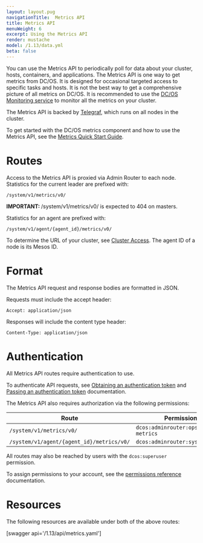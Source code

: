 ```yaml
---
layout: layout.pug
navigationTitle:  Metrics API
title: Metrics API
menuWeight: 6
excerpt: Using the Metrics API
render: mustache
model: /1.13/data.yml
beta: false
---
```

You can use the Metrics API to periodically poll for data about your cluster, hosts, containers, and applications. The Metrics API is one way to get metrics from DC/OS. It is designed for occasional targeted access to specific tasks and hosts. It is not the best way to get a comprehensive picture of all metrics on DC/OS. It is recommended to use the [DC/OS Monitoring service](/mesosphere/dcos/services/dcos-monitoring/1.0.0/) to monitor all the metrics on your cluster.

The Metrics API is backed by [Telegraf](/mesosphere/dcos/1.13/overview/architecture/components/#telegraf), which runs on all nodes in the cluster.

To get started with the DC/OS metrics component and how to use the Metrics API, see the [Metrics Quick Start Guide](/mesosphere/dcos/1.13/metrics/quickstart/).


# Routes

Access to the Metrics API is proxied via Admin Router to each node. Statistics for the current leader are prefixed with:

```
/system/v1/metrics/v0/
```

<p class="message--important"><strong>IMPORTANT: </strong> /system/v1/metrics/v0/ is expected to 404 on masters.</p>

Statistics for an agent are prefixed with:

```
/system/v1/agent/{agent_id}/metrics/v0/
```

To determine the URL of your cluster, see [Cluster Access](/mesosphere/dcos/1.13/api/access/). The agent ID of a node is its Mesos ID.


# Format

The Metrics API request and response bodies are formatted in JSON.

Requests must include the accept header:

```
Accept: application/json
```

Responses will include the content type header:

```
Content-Type: application/json
```


# Authentication

All Metrics API routes require authentication to use.

To authenticate API requests, see [Obtaining an authentication token](/mesosphere/dcos/1.13/security/ent/iam-api/#obtaining-an-authentication-token) and [Passing an authentication token](/mesosphere/dcos/1.13/security/ent/iam-api/#passing-an-authentication-token) documentation. 

The Metrics API also requires authorization via the following permissions:

| Route | Permission |
|-------|----------|
| `/system/v1/metrics/v0/` | `dcos:adminrouter:ops:system-metrics` |
| `/system/v1/agent/{agent_id}/metrics/v0/` | `dcos:adminrouter:system:agent` |

All routes may also be reached by users with the `dcos:superuser` permission.

To assign permissions to your account, see the [permissions reference](/mesosphere/dcos/1.13/security/ent/perms-reference/) documentation.


# Resources

The following resources are available under both of the above routes:

[swagger api='/1.13/api/metrics.yaml']
